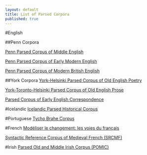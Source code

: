 ```yaml
---
layout: default
title: List of Parsed Corpora
published: true
---
```


#English

##Penn Corpora

[Penn Parsed Corpus of Middle English](http://www.ling.upenn.edu/histcorpora/PPCME2-RELEASE-3/index.html)

[Penn Parsed Corpus of Early Modern English](http://www.ling.upenn.edu/histcorpora/PPCEME-RELEASE-2/index.html)

[Penn Parsed Corpus of Modern British English](http://www.ling.upenn.edu/histcorpora/PPCEME-RELEASE-2/index.html)

##York Corpora
[York-Helsinki Parsed Corpus of Old English Poetry](http://www-users.york.ac.uk/%7Elang18/pcorpus.html)

[York-Toronto-Helsinki Parsed Corpus of Old English Prose](http://www-users.york.ac.uk/%7Elang22/YcoeHome1.htm)

[Parsed Corpus of Early English Correspondence](http://www-users.york.ac.uk/%7Elang22/PCEEC-manual/)

#Icelandic
[Icelandic Parsed Historical Corpus](http://linguist.is/icelandic_treebank/Icelandic_Parsed_Historical_Corpus_(IcePaHC))

#Portuguese
[Tycho Brahe Corpus](http://www.tycho.iel.unicamp.br/%7Etycho/)

#French
[Modéliser le changement: les voies du français](http://www.voies.uottawa.ca/corpus_pg_en.html)

[Syntactic Reference Corpus of Medieval French (SRCMF)](http://srcmf.org)

#Irish
[Parsed Old and Middle Irish Corpus (POMIC)](http://www.dias.ie/index.php?option=com_content&amp;view=article&amp;id=6586&amp;Itemid=224&amp;lang=en)
